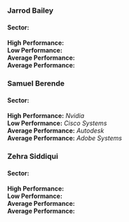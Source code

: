 ### Jarrod Bailey
#### Sector: 
**High Performance:**  
**Low Performance:**  
**Average Performance:**  
**Average Performance:**  

### Samuel Berende
#### Sector: 
**High Performance:** _Nvidia_   
**Low Performance:** _Cisco Systems_  
**Average Performance:** _Autodesk_  
**Average Performance:** _Adobe Systems_  

### Zehra Siddiqui
#### Sector: 
**High Performance:**  
**Low Performance:**  
**Average Performance:**  
**Average Performance:**  
